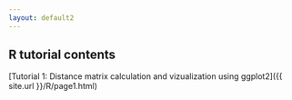 ```yaml
---
layout: default2
---
```

## R tutorial contents

[Tutorial 1: Distance matrix calculation and vizualization using ggplot2]({{ site.url }}/R/page1.html)